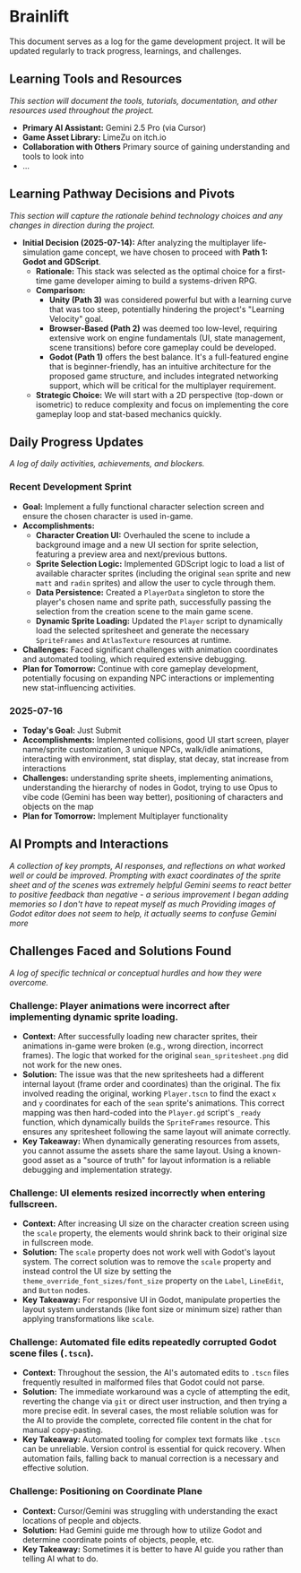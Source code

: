# Brainlift

This document serves as a log for the game development project. It will be updated regularly to track progress, learnings, and challenges.

## Learning Tools and Resources
*This section will document the tools, tutorials, documentation, and other resources used throughout the project.*

- **Primary AI Assistant:** Gemini 2.5 Pro (via Cursor)
- **Game Asset Library:** LimeZu on itch.io
- **Collaboration with Others** Primary source of gaining understanding and tools to look into
- ...

## Learning Pathway Decisions and Pivots
*This section will capture the rationale behind technology choices and any changes in direction during the project.*

- **Initial Decision (2025-07-14):** After analyzing the multiplayer life-simulation game concept, we have chosen to proceed with **Path 1: Godot and GDScript**.
    - **Rationale:** This stack was selected as the optimal choice for a first-time game developer aiming to build a systems-driven RPG.
    - **Comparison:**
        - **Unity (Path 3)** was considered powerful but with a learning curve that was too steep, potentially hindering the project's "Learning Velocity" goal.
        - **Browser-Based (Path 2)** was deemed too low-level, requiring extensive work on engine fundamentals (UI, state management, scene transitions) before core gameplay could be developed.
        - **Godot (Path 1)** offers the best balance. It's a full-featured engine that is beginner-friendly, has an intuitive architecture for the proposed game structure, and includes integrated networking support, which will be critical for the multiplayer requirement.
    - **Strategic Choice:** We will start with a 2D perspective (top-down or isometric) to reduce complexity and focus on implementing the core gameplay loop and stat-based mechanics quickly.

## Daily Progress Updates
*A log of daily activities, achievements, and blockers.*

### Recent Development Sprint
- **Goal:** Implement a fully functional character selection screen and ensure the chosen character is used in-game.
- **Accomplishments:**
  - **Character Creation UI:** Overhauled the scene to include a background image and a new UI section for sprite selection, featuring a preview area and next/previous buttons.
  - **Sprite Selection Logic:** Implemented GDScript logic to load a list of available character sprites (including the original `sean` sprite and new `matt` and `radin` sprites) and allow the user to cycle through them.
  - **Data Persistence:** Created a `PlayerData` singleton to store the player's chosen name and sprite path, successfully passing the selection from the creation scene to the main game scene.
  - **Dynamic Sprite Loading:** Updated the `Player` script to dynamically load the selected spritesheet and generate the necessary `SpriteFrames` and `AtlasTexture` resources at runtime.
- **Challenges:** Faced significant challenges with animation coordinates and automated tooling, which required extensive debugging.
- **Plan for Tomorrow:** Continue with core gameplay development, potentially focusing on expanding NPC interactions or implementing new stat-influencing activities.

### 2025-07-16
- **Today's Goal:** Just Submit
- **Accomplishments:** Implemented collisions, good UI start screen, player name/sprite customization, 3 unique NPCs, walk/idle animations, interacting with environment, stat display, stat decay, stat increase from interactions
- **Challenges:** understanding sprite sheets, implementing animations, understanding the hierarchy of nodes in Godot, trying to use Opus to vibe code (Gemini has been way better), positioning of characters and objects on the map
- **Plan for Tomorrow:** Implement Multiplayer functionality

## AI Prompts and Interactions
*A collection of key prompts, AI responses, and reflections on what worked well or could be improved.*
*Prompting with exact coordinates of the sprite sheet and of the scenes was extremely helpful*
*Gemini seems to react better to positive feedback than negative - a serious improvement*
*I began adding memories so I don't have to repeat myself as much*
*Providing images of Godot editor does not seem to help, it actually seems to confuse Gemini more*

## Challenges Faced and Solutions Found
*A log of specific technical or conceptual hurdles and how they were overcome.*

### Challenge: Player animations were incorrect after implementing dynamic sprite loading.
- **Context:** After successfully loading new character sprites, their animations in-game were broken (e.g., wrong direction, incorrect frames). The logic that worked for the original `sean_spritesheet.png` did not work for the new ones.
- **Solution:** The issue was that the new spritesheets had a different internal layout (frame order and coordinates) than the original. The fix involved reading the original, working `Player.tscn` to find the exact `x` and `y` coordinates for each of the `sean` sprite's animations. This correct mapping was then hard-coded into the `Player.gd` script's `_ready` function, which dynamically builds the `SpriteFrames` resource. This ensures any spritesheet following the same layout will animate correctly.
- **Key Takeaway:** When dynamically generating resources from assets, you cannot assume the assets share the same layout. Using a known-good asset as a "source of truth" for layout information is a reliable debugging and implementation strategy.

### Challenge: UI elements resized incorrectly when entering fullscreen.
- **Context:** After increasing UI size on the character creation screen using the `scale` property, the elements would shrink back to their original size in fullscreen mode.
- **Solution:** The `scale` property does not work well with Godot's layout system. The correct solution was to remove the `scale` property and instead control the UI size by setting the `theme_override_font_sizes/font_size` property on the `Label`, `LineEdit`, and `Button` nodes.
- **Key Takeaway:** For responsive UI in Godot, manipulate properties the layout system understands (like font size or minimum size) rather than applying transformations like `scale`.

### Challenge: Automated file edits repeatedly corrupted Godot scene files (`.tscn`).
- **Context:** Throughout the session, the AI's automated edits to `.tscn` files frequently resulted in malformed files that Godot could not parse.
- **Solution:** The immediate workaround was a cycle of attempting the edit, reverting the change via `git` or direct user instruction, and then trying a more precise edit. In several cases, the most reliable solution was for the AI to provide the complete, corrected file content in the chat for manual copy-pasting.
- **Key Takeaway:** Automated tooling for complex text formats like `.tscn` can be unreliable. Version control is essential for quick recovery. When automation fails, falling back to manual correction is a necessary and effective solution.

### Challenge: Positioning on Coordinate Plane
- **Context:** Cursor/Gemini was struggling with understanding the exact locations of people and objects.
- **Solution:** Had Gemini guide me through how to utilize Godot and determine coordinate points of objects, people, etc.
- **Key Takeaway:** Sometimes it is better to have AI guide you rather than telling AI what to do.